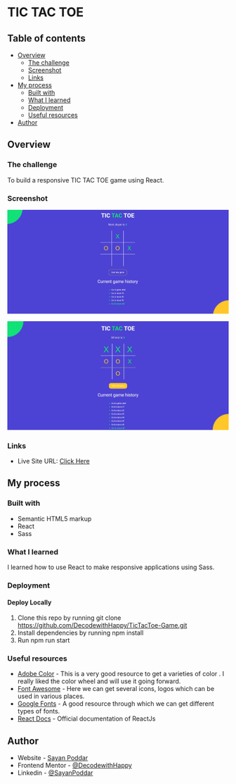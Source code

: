 # TIC TAC TOE

## Table of contents

- [Overview](#overview)
  - [The challenge](#the-challenge)
  - [Screenshot](#screenshot)
  - [Links](#links)
- [My process](#my-process)
  - [Built with](#built-with)
  - [What I learned](#what-i-learned)
  - [Deployment](#deployment)
  - [Useful resources](#useful-resources)
- [Author](#author)


## Overview

### The challenge

To build a responsive TIC TAC TOE game using React.

### Screenshot

![](./images/Screenshot-desktop.png)

![](./images/Screenshot-desktop-2.png)

### Links

- Live Site URL: [Click Here]()

## My process

### Built with

- Semantic HTML5 markup
- React
- Sass

### What I learned

I learned how to use React to make responsive applications using Sass.

### Deployment

#### Deploy Locally

1. Clone this repo by running git clone https://github.com/DecodewithHappy/TicTacToe-Game.git
2. Install dependencies by running npm install
3. Run npm run start

### Useful resources

- [Adobe Color](https://color.adobe.com/create/color-wheel) - This is a very good resource to get a varieties of color . I really liked the color wheel and will use it going forward.
- [Font Awesome](https://fontawesome.com/) - Here we can get several icons, logos which can be used in various places.
- [Google Fonts](https://fonts.google.com/) - A good resource through which we can get different types of fonts.
- [React Docs](https://reactjs.org/) - Official documentation of ReactJs

## Author

- Website - [Sayan Poddar](https://github.com/DecodewithHappy/TicTacToe-Game)
- Frontend Mentor - [@DecodewithHappy](https://www.frontendmentor.io/profile/DecodewithHappy)
- Linkedin - [@SayanPoddar](https://www.linkedin.com/in/sayan-poddar-71777222a/)

